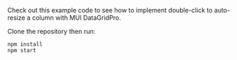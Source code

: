 Check out this example code to see how to implement double-click to auto-resize a column with MUI DataGridPro.

Clone the repository then run:

```
npm install
npm start
```
